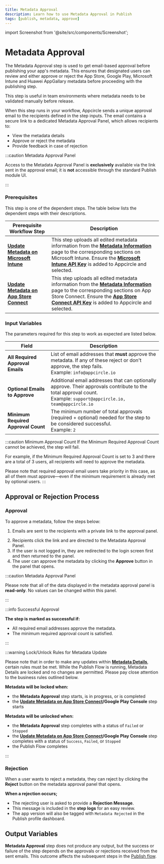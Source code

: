 ```yaml
---
title: Metadata Approval
description: Learn how to use Metadata Approval in Publish
tags: [publish, metadata, approve]
---
```


import Screenshot from '@site/src/components/Screenshot';

# Metadata Approval

The Metadata Approval step is used to get email-based approval before publishing your app's metadata. This ensures that designated users can review and either approve or reject the App Store, Google Play, Microsoft Intune and Huawei AppGallary metadata before proceeding with the publishing step.

This step is useful in team environments where metadata needs to be validated manually before release.

When this step runs in your workflow, Appcircle sends a unique approval email to the recipients defined in the step inputs. The email contains a secure link to a dedicated Metadata Approval Panel, which allows recipients to:

- View the metadata details
- Approve or reject the metadata
- Provide feedback in case of rejection

:::caution Metadata Approval Panel

Access to the Metadata Approval Panel is **exclusively** available via the link sent in the approval email; it is **not** accessible through the standard Publish module UI.

:::


### Prerequisites

This step is one of the dependent steps. The table below lists the dependent steps with their descriptions.

| Prerequisite Workflow Step                                                                                                                  | Description                                                                                                                                                                                                                                                    |
|---------------------------------------------------------------------------------------------------------------------------------------------|----------------------------------------------------------------------------------------------------------------------------------------------------------------------------------------------------------------------------------------------------------------|
| [**Update Metadata on Microsoft Intune**](/publish-integrations/common-publish-integrations/update-metadata-on-microsoft-intune) | This step uploads all edited metadata information from the [**Metadata Information**](/publish-module/publish-information/meta-data-information#microsoft-intune-metadata-information) page to the corresponding sections on Microsoft Intune. Ensure the [**Microsoft Intune API Key**](/account/my-organization/security/credentials/adding-microsoft-intune-api-key) is added to Appcircle and selected. |
| [**Update Metadata on App Store Connect**](/publish-integrations/ios-publish-integrations/update-metadata-on-app-store-connect) | This step uploads all edited metadata information from the [**Metadata Information**](/publish-module/publish-information/meta-data-information#ios-metadata-information) page to the corresponding sections on App Store Connect. Ensure the [**App Store Connect API Key**](/account/my-organization/security/credentials/adding-an-app-store-connect-api-key) is added to Appcircle and selected. |


<Screenshot url='https://cdn.appcircle.io/docs/assets/BE5906-metadataApprovalNew1.png'/>


### Input Variables

The parameters required for this step to work as expected are listed below.

<Screenshot url='https://cdn.appcircle.io/docs/assets/BE5906-publish3.png'/>

| Field                        | Description                                                                                                                                      |
|-----------------------------|--------------------------------------------------------------------------------------------------------------------------------------------------|
| **All Required Approval Emails** | List of email addresses that **must** approve the metadata. If any of these reject or don't approve, the step fails. <br />Example: `info@appcircle.io` |
| **Optional Emails to Approve**   | Additional email addresses that can optionally approve. Their approvals contribute to the total approval count. <br />Example: `support@appcircle.io, team@appcircle.io` |
| **Minimum Required Approval Count** | The minimum number of total approvals (required + optional) needed for the step to be considered successful. <br />Example: `2`                      |

<Screenshot url='https://cdn.appcircle.io/docs/assets/BE5906-publish7.png'/>

:::caution Minimum Approval Count
If the Minimum Required Approval Count cannot be achieved, the step will fail.

For example, if the Minimum Required Approval Count is set to 3 and there are a total of 3 users, all recipients will need to approve the metadata. 

Please note that required approval email users take priority in this case, as all of them must approve—even if the minimum requirement is already met by optional users.
:::

## Approval or Rejection Process

### Approval

To approve a metadata, follow the steps below:

1. Emails are sent to the recipients with a private link to the approval panel.

<Screenshot url='https://cdn.appcircle.io/docs/assets/BE5906-publish1.png'/>

2. Recipients click the link and are directed to the Metadata Approval Panel.
3. If the user is not logged in, they are redirected to the login screen first and then returned to the panel.
4. The user can approve the metadata by clicking the **Approve** button in the panel that opens.

:::caution Metadata Approval Panel

Please note that all of the data displayed in the metadata approval panel is **read‑only**. No values can be changed within this panel.

:::

<Screenshot url='https://cdn.appcircle.io/docs/assets/BE5906-publish5.png'/>

:::info Successful Approval

**The step is marked as successful if:**

- All required email addresses approve the metadata.
- The minimum required approval count is satisfied.

:::

<Screenshot url='https://cdn.appcircle.io/docs/assets/BE5906-publish6.png'/>

:::warning Lock/Unlock Rules for Metadata Update 

Please note that in order to make any updates within [**Metadata Details**](/publish-module/publish-information/meta-data-information), certain rules must be met. While the Publish Flow is running, Metadata Details are locked and no changes are permitted. Please pay close attention to the business rules outlined below.

**Metadata will be locked when:**
- the **Metadata Approval** step starts, is in progress, or is completed
- the **[Update Metadata on App Store Connect](/publish-integrations/ios-publish-integrations/update-metadata-on-app-store-connect)/Google Play Console** step starts

**Metadata will be unlocked when:**
- the **Metadata Approval** step completes with a status of `Failed` or `Stopped`
- the **[Update Metadata on App Store Connect](/publish-integrations/ios-publish-integrations/update-metadata-on-app-store-connect)/Google Play Console** step completes with a status of `Success`, `Failed`, or `Stopped`
- the Publish Flow completes

:::

### Rejection

When a user wants to reject a metadata, they can reject by clicking the **Reject** button on the metadata approval panel that opens. 

<Screenshot url='https://cdn.appcircle.io/docs/assets/BE5906-publish5.png'/>

**When a rejection occurs;**

- The rejecting user is asked to provide a **Rejection Message**.
- This message is included in the **step logs** for an easy review.
- The app version will also be tagged with `Metadata Rejected` in the Publish profile dashboard.

<Screenshot url='https://cdn.appcircle.io/docs/assets/BE5906-publish4.png'/>

## Output Variables

**Metadata Approval** step does not produce any output, but the success or failure of the step depends on the approvals or rejections received from the sent emails. This outcome affects the subsequent steps in the [Publish flow](/publish-module/publish-flow).